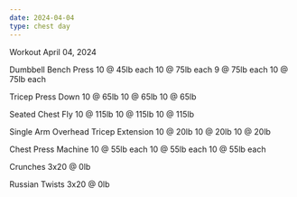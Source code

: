 ```yaml
---
date: 2024-04-04
type: chest day
---
```

Workout April 04, 2024

Dumbbell Bench Press
10 @ 45lb each
10 @ 75lb each
9 @ 75lb each
10 @ 75lb each

Tricep Press Down
10 @ 65lb
10 @ 65lb
10 @ 65lb

Seated Chest Fly
10 @ 115lb
10 @ 115lb
10 @ 115lb

Single Arm Overhead Tricep Extension
10 @ 20lb
10 @ 20lb
10 @ 20lb

Chest Press Machine
10 @ 55lb each
10 @ 55lb each
10 @ 55lb each

Crunches
3x20 @ 0lb

Russian Twists
3x20 @ 0lb